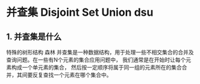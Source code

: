 # 并查集 Disjoint Set Union dsu
## 1. 并查集是什么
特殊的树形结构  森林
并查集是一种数据结构，用于处理一些不相交集合的合并及查询问题。在一些有N个元素的集合应用问题中，
我们通常是在开始时让每个元素构成一个单元素的集合，
然后按一定顺序将属于同一组的元素所在的集合合并，其间要反复查找一个元素在哪个集合中。

